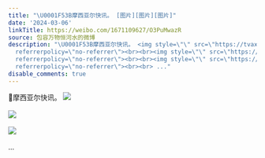 ```yaml
---
title: "\U0001F53B摩西亚尔快讯。 [图片][图片][图片]"
date: '2024-03-06'
linkTitle: https://weibo.com/1671109627/O3PuMwazR
source: 包容万物恒河水的微博
description: "\U0001F53B摩西亚尔快讯。 <img style=\"\" src=\"https://tvax4.sinaimg.cn/large/639b1bfbly1hnhvnxrfudj20f90ri7dr.jpg\"
  referrerpolicy=\"no-referrer\"><br><br><img style=\"\" src=\"https://tvax2.sinaimg.cn/large/639b1bfbly1hnhvnnf4kij20ty0ioala.jpg\"
  referrerpolicy=\"no-referrer\"><br><br><img style=\"\" src=\"https://tvax4.sinaimg.cn/large/639b1bfbly1hnhvnqbfnuj20jw0faq5a.jpg\"
  referrerpolicy=\"no-referrer\"><br><br> ..."
disable_comments: true
---
```

🔻摩西亚尔快讯。 <img style="" src="https://tvax4.sinaimg.cn/large/639b1bfbly1hnhvnxrfudj20f90ri7dr.jpg" referrerpolicy="no-referrer"><br><br><img style="" src="https://tvax2.sinaimg.cn/large/639b1bfbly1hnhvnnf4kij20ty0ioala.jpg" referrerpolicy="no-referrer"><br><br><img style="" src="https://tvax4.sinaimg.cn/large/639b1bfbly1hnhvnqbfnuj20jw0faq5a.jpg" referrerpolicy="no-referrer"><br><br> ...